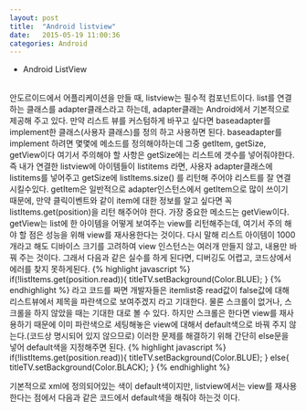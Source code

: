 ```yaml
---
layout: post
title:  "Android listview"
date:   2015-05-19 11:00:36
categories: Android 
---
```

- Android ListView
<br>
안도르이드에서 어플리케이션을 만들 때, listview는 필수적 컴포넌트이다.
list를 연결하는 클래스를 adapter클래스라고 하는데, adapter클래는 Android에서 기본적으로
제공해 주고 있다.
만약 리스트 뷰를 커스텀하게 바꾸고 싶다면 baseadapter를 implement한 클래스(사용자 클래스)를 정의 하고 사용하면 된다.
baseadapter를 implement 하려면 몇몇에 메소드를 정의해야하는데 그중 getItem, getSize, getView이다 
여기서 주의해야 할 사항은 getSize에는 리스트에 갯수를 넣어줘야한다. 즉 내가 연결한 listview에 아이템들이 listitems 라면, 사용자 adapter클래스에  listitems를 넣어주고 getSize에 listItems.size() 를 리턴해 주어야 리스트를 잘 연결 시킬수있다.
getItem은 일반적으로 adapter인스턴스에서 getItem으로 많이 쓰이기 때문에, 만약 클릭이벤트와 같이 item에 대한 정보를 알고 싶다면 꼭 listItems.get(position)을 리턴 해주어야 한다.
가장 중요한 메소드는 getView이다.
getView는 list에 한 아이템을 어떻게 보여주는 view를 리턴해주는데, 여기서 주의 해야 할 점은 
성능을 위해 view를 재사용한다는 것이다. 다시 말해 리스트 아이템이 1000개라고 해도 디바이스 크기를 고려하여 view 인스턴스는 여러개 만들지 않고, 내용만 바꿔 주는 것이다.
그래서 다음과 같은 실수를 하게 된다면, 디버깅도 어렵고, 코드상에서 에러를 찾지 못하게된다.
{% highlight javascript %}
if(!listItems.get(position.read)){
	titleTV.setBackground(Color.BLUE);
}
{% endhighlight %}
라고 코드를 짜면 개발자들은 itemlist중 read값이 false값에 대해 리스트뷰에서 제목을 파란색으로 보여주겠지 라고 기대한다. 물론 스크롤이 없거나, 스크롤을 하지 않았을 때는 기대한 대로 볼 수 있다.
하지만 스크롤은 한다면 view를 재사용하기 때문에 이미 파란색으로 세팅해놓은 view에 대해서 default색으로 바꿔 주지 않는다.(코드상 명시되어 있지 않으므로)
이러한 문제를 해결하기 위해 간단히 else문을 넣어 default색을 지정해주면 된다.
{% highlight javascript %}
if(!listItems.get(position.read)){
	titleTV.setBackground(Color.BLUE);
}
else{
	titleTV.setBackground(Color.BLACK);	
}
{% endhighlight %}

기본적으로 xml에 정의되어있는 색이 default색이지만, listview에서는 view를 재사용한다는 점에서 다음과 같은 코드에서 default색을 해줘야 하는것 이다. 


